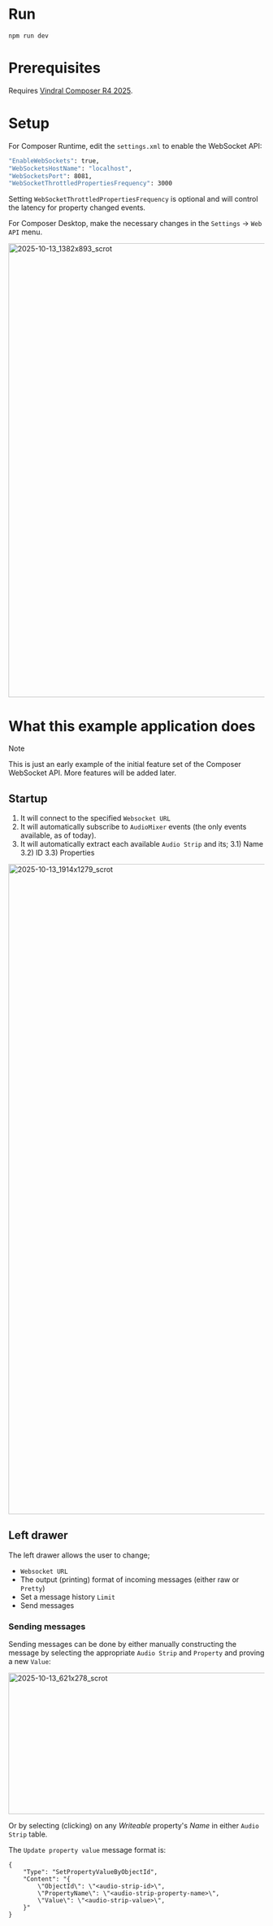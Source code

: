 # Run
`npm run dev`

# Prerequisites
Requires [Vindral Composer R4 2025](https://vindral.com/composer/).

# Setup
For Composer Runtime, edit the `settings.xml` to enable the WebSocket API:

```BASH
"EnableWebSockets": true,
"WebSocketsHostName": "localhost",
"WebSocketsPort": 8081,
"WebSocketThrottledPropertiesFrequency": 3000
```

Setting `WebSocketThrottledPropertiesFrequency` is optional and will control the latency for property changed events.

For Composer Desktop, make the necessary changes in the `Settings` -> `Web API` menu.

<img width="1382" height="893" alt="2025-10-13_1382x893_scrot" src="https://github.com/user-attachments/assets/03fcf71d-4b24-4f83-a353-fca1e61c8ffe" />

# What this example application does
> [!NOTE]
> This is just an early example of the initial feature set of the Composer WebSocket API. More features will be added later.

## Startup
1) It will connect to the specified `Websocket URL`
2) It will automatically subscribe to `AudioMixer` events (the only events available, as of today).
3) It will automatically extract each available `Audio Strip` and its;
  3.1) Name
  3.2) ID
  3.3) Properties

<img width="1914" height="1279" alt="2025-10-13_1914x1279_scrot" src="https://github.com/user-attachments/assets/4b79e1cc-7228-4aac-ab8c-63339e352a20" />

## Left drawer
The left drawer allows the user to change;

* `Websocket URL`
* The output (printing) format of incoming messages (either raw or `Pretty`)
* Set a message history `Limit`
* Send messages

### Sending messages
Sending messages can be done by either manually constructing the message by selecting the appropriate `Audio Strip` and `Property` and proving a new `Value`:

<img width="621" height="278" alt="2025-10-13_621x278_scrot" src="https://github.com/user-attachments/assets/aac8b66e-4e11-4c37-b27f-6ac696968fcd" />

Or by selecting (clicking) on any *Writeable* property's *Name* in either `Audio Strip` table.

The `Update property value` message format is:

```
{
    "Type": "SetPropertyValueByObjectId",
    "Content": "{
        \"ObjectId\": \"<audio-strip-id>\",
        \"PropertyName\": \"<audio-strip-property-name>\",
        \"Value\": \"<audio-strip-value>\",
    }"
}
```
